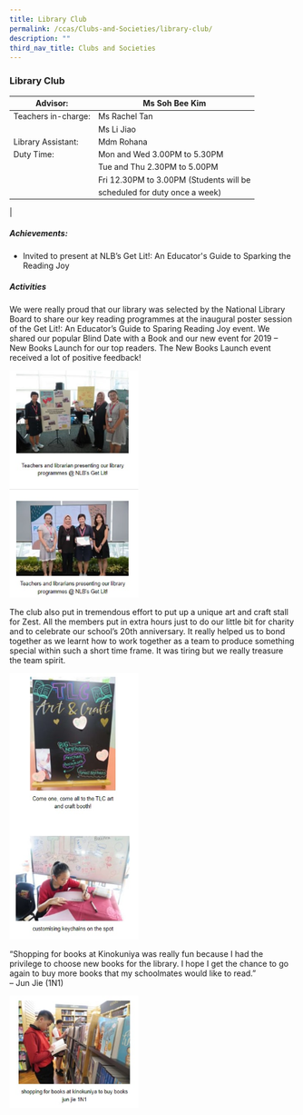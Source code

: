 ```yaml
---
title: Library Club
permalink: /ccas/Clubs-and-Societies/library-club/
description: ""
third_nav_title: Clubs and Societies
---
```

### Library Club

| Advisor: | Ms Soh Bee Kim |
|---|---|
| Teachers in-charge: | Ms Rachel Tan |
|  | Ms Li Jiao |
| Library Assistant: | Mdm Rohana |
| Duty Time: | Mon and Wed 3.00PM to 5.30PM |
|  | Tue and Thu 2.30PM to 5.00PM |
|  | Fri 12.30PM to 3.00PM (Students will be |
|  | scheduled for duty once a week) |
|

##### Achievements:

*   Invited to present at NLB’s&nbsp;Get&nbsp;Lit!: An Educator's Guide to Sparking the Reading Joy

##### Activities

We were really proud that our library was selected by the National Library Board to share our key reading programmes at the inaugural poster session of the Get Lit!: An Educator’s Guide to Sparing Reading Joy event. We shared our popular Blind Date with a Book and our new event for 2019 – New Books Launch for our top readers. The New Books Launch event received a lot of positive feedback!

<img src="/images/library%20club%201.jpg" style="width:45%">
		 
The club also put in tremendous effort to put up a unique art and craft stall for Zest. All the members put in extra hours just to do our little bit for charity and to celebrate our school’s 20th&nbsp;anniversary. It really helped us to bond together as we learnt how to work together as a team to produce something special within such a short time frame. It was tiring but we really treasure the team spirit.

<img src="/images/library%20club%202.jpg" style="width:45%">
		 
“Shopping for books at Kinokuniya was really fun because I had the privilege to choose new books for the library. I hope I get the chance to go again to buy more books that my schoolmates would like to read.” 
<br>
– Jun Jie (1N1)		 

<img src="/images/library%20club%203.jpg" style="width:45%">